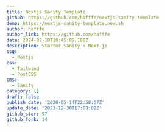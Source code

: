 ```yaml
---
title: Nextjs Sanity Template
github: https://github.com/hafffe/nextjs-sanity-template
demo: https://nextjs-sanity-template.now.sh
author: hafffe
author_link: https://github.com/hafffe
date: 2024-02-18T10:45:09.180Z
description: Starter Sanity + Next.js
ssg:
  - Nextjs
css:
  - Tailwind
  - PostCSS
cms:
  - Sanity
category: []
draft: false
publish_date: '2020-05-14T22:58:07Z'
update_date: '2023-12-30T17:08:02Z'
github_star: 97
github_fork: 14
---
```

